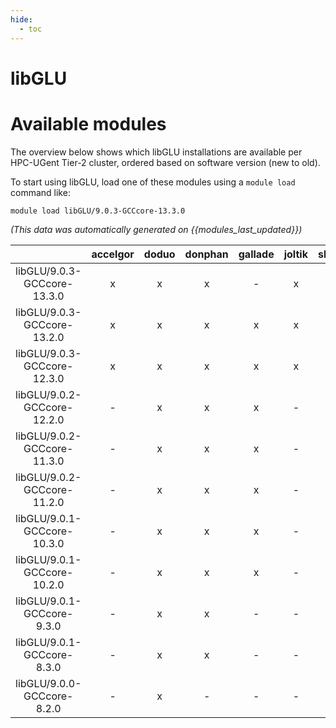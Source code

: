 ```yaml
---
hide:
  - toc
---
```


libGLU
======

# Available modules


The overview below shows which libGLU installations are available per HPC-UGent Tier-2 cluster, ordered based on software version (new to old).

To start using libGLU, load one of these modules using a `module load` command like:

```shell
module load libGLU/9.0.3-GCCcore-13.3.0
```

*(This data was automatically generated on {{modules_last_updated}})*  

| |accelgor|doduo|donphan|gallade|joltik|shinx|skitty|
| :---: | :---: | :---: | :---: | :---: | :---: | :---: | :---: |
|libGLU/9.0.3-GCCcore-13.3.0|x|x|x|-|x|x|x|
|libGLU/9.0.3-GCCcore-13.2.0|x|x|x|x|x|x|x|
|libGLU/9.0.3-GCCcore-12.3.0|x|x|x|x|x|x|x|
|libGLU/9.0.2-GCCcore-12.2.0|-|x|x|x|-|x|-|
|libGLU/9.0.2-GCCcore-11.3.0|-|x|x|x|-|-|-|
|libGLU/9.0.2-GCCcore-11.2.0|-|x|x|x|-|-|-|
|libGLU/9.0.1-GCCcore-10.3.0|-|x|x|x|-|-|-|
|libGLU/9.0.1-GCCcore-10.2.0|-|x|x|x|-|-|-|
|libGLU/9.0.1-GCCcore-9.3.0|-|x|x|-|-|-|-|
|libGLU/9.0.1-GCCcore-8.3.0|-|x|x|-|-|-|-|
|libGLU/9.0.0-GCCcore-8.2.0|-|x|-|-|-|-|-|
